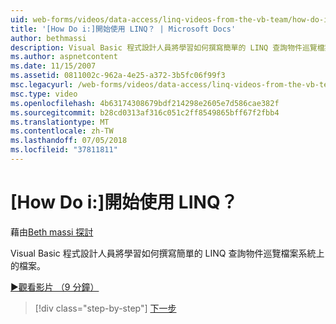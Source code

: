 ```yaml
---
uid: web-forms/videos/data-access/linq-videos-from-the-vb-team/how-do-i-get-started-with-linq
title: '[How Do i:]開始使用 LINQ？ | Microsoft Docs'
author: bethmassi
description: Visual Basic 程式設計人員將學習如何撰寫簡單的 LINQ 查詢物件巡覽檔案系統上的檔案。
ms.author: aspnetcontent
ms.date: 11/15/2007
ms.assetid: 0811002c-962a-4e25-a372-3b5fc06f99f3
msc.legacyurl: /web-forms/videos/data-access/linq-videos-from-the-vb-team/how-do-i-get-started-with-linq
msc.type: video
ms.openlocfilehash: 4b63174308679bdf214298e2605e7d586cae382f
ms.sourcegitcommit: b28cd0313af316c051c2ff8549865bff67f2fbb4
ms.translationtype: MT
ms.contentlocale: zh-TW
ms.lasthandoff: 07/05/2018
ms.locfileid: "37811811"
---
```

<a name="how-do-i-get-started-with-linq"></a>[How Do i:]開始使用 LINQ？
====================
藉由[Beth massi 探討](https://github.com/bethmassi)

Visual Basic 程式設計人員將學習如何撰寫簡單的 LINQ 查詢物件巡覽檔案系統上的檔案。

[&#9654;觀看影片 （9 分鐘）](https://channel9.msdn.com/Blogs/ASP-NET-Site-Videos/how-do-i-get-started-with-linq)

> [!div class="step-by-step"]
> [下一步](how-do-i-perform-group-and-aggregate-queries.md)
